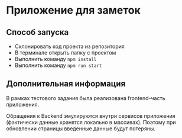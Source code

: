 # Приложение для заметок

## Способ запуска

- Склонировать код проекта из репозитория
- В терминале открыть папку с проектом
- Выполнить команду ```npm install```
- Выполнить команду ```npm run start```

## Дополнительная информация

В рамках тестового задания была реализована frontend-часть приложения.

Обращения к Backend эмулируются внутри сервисов приложения (фактически данные хранятся локально в массивах). Поэтому при обновлении страницы введенные данные будут потеряны.



